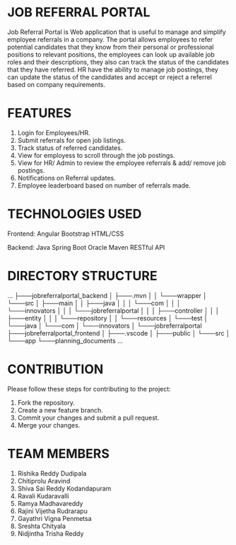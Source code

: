 # JOB REFERRAL PORTAL

Job Referral Portal is Web application that is useful to manage and simplify employee referrals in a company. The portal allows employees to refer potential candidates that they know from their personal or professional positions to relevant positions, the employees can look up available job roles and their descriptions, they also can track the status of the candidates that they have referred. HR  have the ability to manage job postings, they can update the status of the candidates and accept or reject a referrel based on company requirements.

# FEATURES

1. Login for Employees/HR.
2. Submit referrals for open job listings.
3. Track status of referred candidates.
4. View for employess to scroll through the job postings.
5. View for HR/ Admin to review the employee referrals & add/ remove job postings.
6. Notifications on Referral updates.
7. Employee leaderboard based on number of referrals made.

# TECHNOLOGIES USED

Frontend:
Angular 
Bootstrap 
HTML/CSS 

Backend:
Java 
Spring Boot 
Oracle
Maven 
RESTful API 

# DIRECTORY STRUCTURE

...
├───jobreferralportal_backend
│   ├───.mvn
│   │   └───wrapper
│   └───src
│       ├───main
│       │   ├───java
│       │   │   └───com
│       │   │       └───innovators
│       │   │           └───jobreferralportal
│       │   │               ├───controller
│       │   │               ├───entity
│       │   │               └───repository
│       │   └───resources
│       └───test
│           └───java
│               └───com
│                   └───innovators
│                       └───jobreferralportal
├───jobreferralportal_frontend
│   ├───.vscode
│   ├───public
│   └───src
│       └───app
└───planning_documents
...

# CONTRIBUTION

Please follow these steps for contributing to the project:

1. Fork the repository.
2. Create a new feature branch.
3. Commit your changes and submit a pull request.
4. Merge your changes.

# TEAM MEMBERS

1. Rishika Reddy Dudipala
2. Chitiprolu Aravind 
3. Shiva Sai Reddy Kodandapuram
4. Ravali Kudaravalli
5. Ramya Madhavareddy 
6. Rajini Vijetha Rudrarapu
7. Gayathri Vigna Penmetsa 
8. Sreshta Chityala 
9. Nidjintha Trisha Reddy
